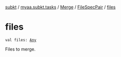 [subkt](../../../index.md) / [myaa.subkt.tasks](../../index.md) / [Merge](../index.md) / [FileSpecPair](index.md) / [files](./files.md)

# files

`val files: `[`Any`](https://kotlinlang.org/api/latest/jvm/stdlib/kotlin/-any/index.html)

Files to merge.

